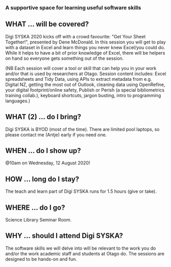 ### A supportive space for learning useful software skills

## WHAT ... will be covered?
Digi SYSKA 2020 kicks off with a crowd favourite: "Get Your Sheet Together!", presented by Dene McDonald. In this session you will get to play with a dataset in Excel and learn things you never knew Excel/you could do. While it helps to have a bit of prior knowledge of Excel, there will be helpers on hand so everyone gets something out of the session.

(NB Each session will cover a tool or skill that can help you in your work and/or that is used by researchers at Otago. Session content includes: Excel spreadsheets and Tidy Data, using APIs to extract metadata from e.g. Digital NZ, getting the most out of Outlook, cleaning data using OpenRefine, your digital footprint/online safety, Publish or Perish (a special bibliometrics training collab.), keyboard shortcuts, jargon busting, intro to programming languages.)   

## WHAT (2) ... do I bring?
Digi SYSKA is BYOD (most of the time). There are limited pool laptops, so please contact me (Antje) early if you need one. 

## WHEN ... do I show up?
@10am on Wednesday, 12 August 2020! 

## HOW ... long do I stay?
The teach and learn part of Digi SYSKA runs for 1.5 hours (give or take).

## WHERE ... do I go?
Science Library Seminar Room.

## WHY ... should I attend Digi SYSKA?
The software skills we will delve into will be relevant to the work you do and/or the work academic staff and students at Otago do. The sessions are designed to be hands-on and fun. 

